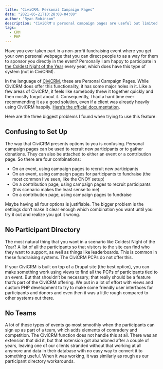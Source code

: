 ```yaml
---
title: "CiviCRM: Personal Campaign Pages"
date: "2021-06-21T10:28:00-04:00"
author: "Ryan Robinson"
description: "CiviCRM's personal campaign pages are useful but limited."
tags:
  - CRM
  - PHP
---
```


Have you ever taken part in a non-profit fundraising event where you get your own personal webpage that you can direct people to as a way for them to sponsor you directly in the event? Personally I am happy to participate in [the Coldest Night of the Year](https://cnoy.org/home) every year, which does have this type of system (not in CiviCRM).

In the language of [CiviCRM](/posts/2021/civicrm-overview/), these are Personal Campaign Pages. While CiviCRM does offer this functionality, it has some major holes in it. Like a few areas of CiviCRM, it feels like somebody threw it together quickly and then mostly forgot about it. Consequently, I had a hard time ever recommending it as a good solution, even if a client was already heavily using CiviCRM happily. [Here’s the official documentation](https://docs.civicrm.org/user/en/latest/contributions/personal-campaign-pages/).

Here are the three biggest problems I found when trying to use this feature:

## Confusing to Set Up

The way that CiviCRM presents options to you is confusing. Personal campaign pages can be used to recruit new participants or to gather donations. They can also be attached to either an event or a contribution page. So there are four combinations:

- On an event, using campaign pages to recruit new participants
- On an event, using campaign pages for participants to fundraise (the most common I’ve seen, like the CNOY setup)
- On a contribution page, using campaign pages to recruit participants (this scenario makes the least sense to me)
- On a contribution page, using campaign pages to fundraise

Maybe having all four options is justifiable. The bigger problem is the settings don’t make it clear enough which combination you want until you try it out and realize you got it wrong.

## No Participant Directory

The most natural thing that you want in a scenario like Coldest Night of the Year? A list of all the participants so that visitors to the site can find who they want to support, as well as things like leaderboards. This is common in these fundraising systems. The CiviCRM PCPs do not offer this.

If your CiviCRM is built on top of a Drupal site (the best option), you can make something work using views to find all the PCPs of participants tied to an event. But that shouldn’t be necessary; that really should be a feature that’s part of the CiviCRM offering. We put in a lot of effort with views and custom PHP development to try to make some friendly user interfaces for participants and donors and even then it was a little rough compared to other systems out there.

## No Teams

A lot of these types of events go most smoothly when the participants can sign up as part of a team, which adds elements of comradery and competition. The CiviCRM function does not handle this at all. There was an extension that did it, but that extension got abandoned after a couple of years, leaving one of our clients stranded without that working at all anymore and data in their database with no easy way to convert it to something useful. When it was working, it was similarly as rough as our participant directory workarounds.
